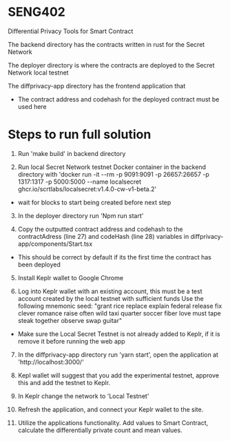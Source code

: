 # SENG402
Differential Privacy Tools for Smart Contract

The backend directory has the contracts written in rust for the Secret Network

The deployer directory is where the contracts are deployed to the Secret Network local testnet

The diffprivacy-app directory has the frontend application that
- The contract address and codehash for the deployed contract must be used here

# Steps to run full solution

1. Run 'make build' in backend directory

2. Run local Secret Network testnet Docker container in the backend directory 
with 'docker run -it --rm -p 9091:9091 -p 26657:26657 -p 1317:1317 -p 5000:5000 --name localsecret ghcr.io/scrtlabs/localsecret:v1.4.0-cw-v1-beta.2'
- wait for blocks to start being created before next step
 
3. In the deployer directory run 'Npm run start'

4. Copy the outputted contract address and codehash to the contractAdress (line 27) and codeHash (line 28) variables in diffprivacy-app/components/Start.tsx
- This should be correct by default if its the first time the contract has been deployed

5. Install Keplr wallet to Google Chrome

6. Log into Keplr wallet with an existing account, this must be a test account created by the local testnet with sufficient funds
Use the following mnemonic seed: "grant rice replace explain federal release fix clever romance raise often wild taxi quarter soccer fiber love must tape steak together observe swap guitar"
- Make sure the Local Secret Testnet is not already added to Keplr, if it is remove it before running the web app

7. In the diffprivacy-app directory run 'yarn start', open the application at 'http://localhost:3000/'

8. Kepl wallet will suggest that you add the experimental testnet, approve this and add the testnet to Keplr.

9. In Keplr change the network to 'Local Testnet'

10. Refresh the application, and connect your Keplr wallet to the site. 

11. Utilize the applications functionality. Add values to Smart Contract, calculate the differentially private count and mean values.
